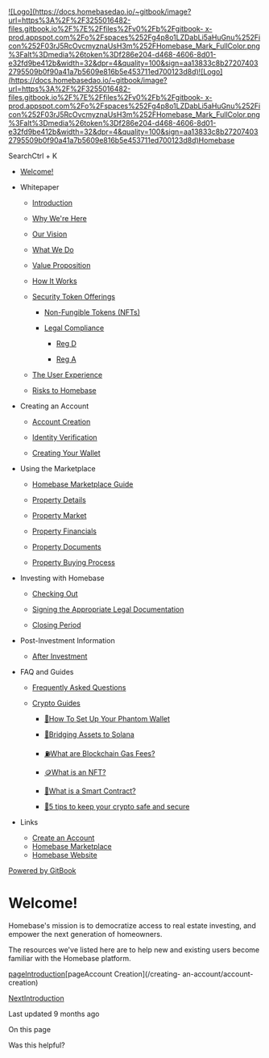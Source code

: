 [![Logo](https://docs.homebasedao.io/~gitbook/image?url=https%3A%2F%2F3255016482-files.gitbook.io%2F%7E%2Ffiles%2Fv0%2Fb%2Fgitbook-
x-
prod.appspot.com%2Fo%2Fspaces%252Fg4p8o1LZDabLi5aHuGnu%252Ficon%252F03rJ5RcOvcmyznaUsH3m%252FHomebase_Mark_FullColor.png%3Falt%3Dmedia%26token%3Df286e204-d468-4606-8d01-e32fd9be412b&width=32&dpr=4&quality=100&sign=aa13833c8b272074032795509b0f90a41a7b5609e816b5e453711ed700123d8d)![Logo](https://docs.homebasedao.io/~gitbook/image?url=https%3A%2F%2F3255016482-files.gitbook.io%2F%7E%2Ffiles%2Fv0%2Fb%2Fgitbook-
x-
prod.appspot.com%2Fo%2Fspaces%252Fg4p8o1LZDabLi5aHuGnu%252Ficon%252F03rJ5RcOvcmyznaUsH3m%252FHomebase_Mark_FullColor.png%3Falt%3Dmedia%26token%3Df286e204-d468-4606-8d01-e32fd9be412b&width=32&dpr=4&quality=100&sign=aa13833c8b272074032795509b0f90a41a7b5609e816b5e453711ed700123d8d)Homebase](/)

SearchCtrl \+ K

  * [Welcome!](/)

  * Whitepaper

    * [Introduction](/whitepaper/introduction)

    * [Why We're Here](/whitepaper/why-were-here)

    * [Our Vision](/whitepaper/our-vision)

    * [What We Do](/whitepaper/what-we-do)

    * [Value Proposition](/whitepaper/value-proposition)

    * [How It Works](/whitepaper/how-it-works)

    * [Security Token Offerings](/whitepaper/security-token-offerings)

      * [Non-Fungible Tokens (NFTs)](/whitepaper/security-token-offerings/non-fungible-tokens-nfts)

      * [Legal Compliance](/whitepaper/security-token-offerings/legal-compliance)

        * [Reg D](/whitepaper/security-token-offerings/legal-compliance/reg-d)

        * [Reg A](/whitepaper/security-token-offerings/legal-compliance/reg-a)

    * [The User Experience](/whitepaper/the-user-experience)

    * [Risks to Homebase](/whitepaper/risks-to-homebase)

  * Creating an Account

    * [Account Creation](/creating-an-account/account-creation)

    * [Identity Verification](/creating-an-account/identity-verification)

    * [Creating Your Wallet](/creating-an-account/creating-your-wallet)

  * Using the Marketplace

    * [Homebase Marketplace Guide](/using-the-marketplace/homebase-marketplace-guide)

    * [Property Details](/using-the-marketplace/property-details)

    * [Property Market](/using-the-marketplace/property-market)

    * [Property Financials](/using-the-marketplace/property-financials)

    * [Property Documents](/using-the-marketplace/property-documents)

    * [Property Buying Process](/using-the-marketplace/property-buying-process)

  * Investing with Homebase

    * [Checking Out](/investing-with-homebase/checking-out)

    * [Signing the Appropriate Legal Documentation](/investing-with-homebase/signing-the-appropriate-legal-documentation)

    * [Closing Period](/investing-with-homebase/closing-period)

  * Post-Investment Information

    * [After Investment](/post-investment-information/after-investment)

  * FAQ and Guides

    * [Frequently Asked Questions](/faq-and-guides/frequently-asked-questions)

    * [Crypto Guides](/faq-and-guides/crypto-guides)

      * [🏦How To Set Up Your Phantom Wallet](/faq-and-guides/crypto-guides/how-to-set-up-your-phantom-wallet)

      * [🌉Bridging Assets to Solana](/faq-and-guides/crypto-guides/bridging-assets-to-solana)

      * [⛽What are Blockchain Gas Fees?](/faq-and-guides/crypto-guides/what-are-blockchain-gas-fees)

      * [🪙What is an NFT?](/faq-and-guides/crypto-guides/what-is-an-nft)

      * [📜What is a Smart Contract?](/faq-and-guides/crypto-guides/what-is-a-smart-contract)

      * [🔐5 tips to keep your crypto safe and secure](/faq-and-guides/crypto-guides/5-tips-to-keep-your-crypto-safe-and-secure)

  * Links

    * [Create an Account](https://www.app.homebasedao.io/register)
    * [Homebase Marketplace](https://www.app.homebasedao.io/)
    * [Homebase Website](https://homebasedao.io/)

[Powered by
GitBook](https://www.gitbook.com/?utm_source=content&utm_medium=trademark&utm_campaign=g4p8o1LZDabLi5aHuGnu)

# Welcome!

Homebase's mission is to democratize access to real estate investing, and
empower the next generation of homeowners.

The resources we've listed here are to help new and existing users become
familiar with the Homebase platform.

[pageIntroduction](/whitepaper/introduction)[pageAccount Creation](/creating-
an-account/account-creation)

[NextIntroduction](/whitepaper/introduction)

Last updated 9 months ago

On this page

Was this helpful?

